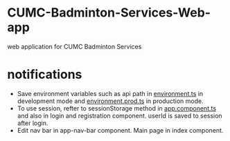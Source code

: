 # CUMC-Badminton-Services-Web-app
web application for CUMC Badminton Services

# notifications 

* Save environment variables such as api path in [environment.ts](CUMC-Badminton-Service/src/environments/) in development mode and [environment.prod.ts](CUMC-Badminton-Service/src/environments/) in production mode.
* To use session, refter to sessionStorage method in [app.component.ts](CUMC-Badminton-Service/src/app/app.component.ts) and also in login and registration component. userId is saved to session after login. 
* Edit nav bar in app-nav-bar component. Main page in index component.
